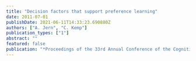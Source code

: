 ```yaml
---
title: "Decision factors that support preference learning"
date: 2011-07-01
publishDate: 2021-06-11T14:33:23.690880Z
authors: ["A. Jern", "C. Kemp"]
publication_types: ["1"]
abstract: ""
featured: false
publication: "*Proceedings of the 33rd Annual Conference of the Cognitive Science Society*"
---
```


